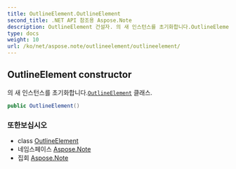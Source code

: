 ```yaml
---
title: OutlineElement.OutlineElement
second_title: .NET API 참조용 Aspose.Note
description: OutlineElement 건설자. 의 새 인스턴스를 초기화합니다.OutlineElement 클래스.
type: docs
weight: 10
url: /ko/net/aspose.note/outlineelement/outlineelement/
---
```

## OutlineElement constructor

의 새 인스턴스를 초기화합니다.[`OutlineElement`](../) 클래스.

```csharp
public OutlineElement()
```

### 또한보십시오

* class [OutlineElement](../)
* 네임스페이스 [Aspose.Note](../../outlineelement/)
* 집회 [Aspose.Note](../../../)



